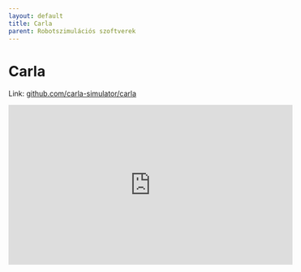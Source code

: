 ```yaml
---
layout: default
title: Carla
parent: Robotszimulációs szoftverek
---
```


# Carla

Link: [github.com/carla-simulator/carla](https://github.com/carla-simulator/carla)

<iframe width="560" height="315" src="https://www.youtube.com/embed/S2VIP0qumas" title="YouTube video player" frameborder="0" allow="accelerometer; autoplay; clipboard-write; encrypted-media; gyroscope; picture-in-picture; web-share" allowfullscreen></iframe>